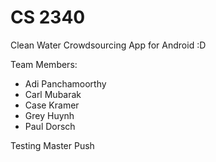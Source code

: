 # CS 2340

Clean Water Crowdsourcing App for Android :D

Team Members:
+ Adi Panchamoorthy
+ Carl Mubarak
+ Case Kramer
+ Grey Huynh
+ Paul Dorsch

Testing Master Push
